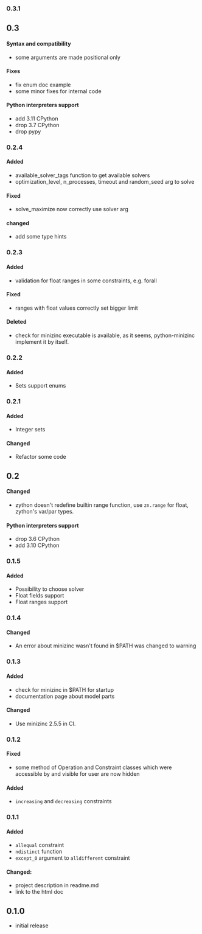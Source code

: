 ### 0.3.1

## 0.3
#### Syntax and compatibility
- some arguments are made positional only
#### Fixes
- fix enum doc example
- some minor fixes for internal code
#### Python interpreters support
- add 3.11 CPython
- drop 3.7 CPython
- drop pypy
 
### 0.2.4
#### Added
- available_solver_tags function to get available solvers
- optimization_level, n_processes, timeout and random_seed arg to solve
#### Fixed
- solve_maximize now correctly use solver arg
#### changed
- add some type hints

### 0.2.3
#### Added
- validation for float ranges in some constraints, e.g. forall
#### Fixed
- ranges with float values correctly set bigger limit
#### Deleted
- check for minizinc executable is available, 
as it seems, python-minizinc implement it by itself. 

### 0.2.2
#### Added
- Sets support enums

### 0.2.1
#### Added
- Integer sets
#### Changed
- Refactor some code

## 0.2
#### Changed
- zython doesn't redefine builtin range function, 
  use ``zn.range`` for float, zython's var/par types.
#### Python interpreters support
- drop 3.6 CPython
- add 3.10 CPython

### 0.1.5
#### Added
- Possibility to choose solver
- Float fields support
- Float ranges support

### 0.1.4
#### Changed
- An error about minizinc wasn't found in $PATH was changed to warning


### 0.1.3
#### Added
- check for minizinc in $PATH for startup
- documentation page about model parts
#### Changed
- Use minizinc 2.5.5 in CI.


### 0.1.2
#### Fixed
- some method of Operation and Constraint classes which were
  accessible by and visible for user are now hidden
#### Added
- ``increasing`` and ``decreasing`` constraints
  
  
### 0.1.1
#### Added
- ``allequal`` constraint
- ``ndistinct`` function
- ``except_0`` argument to ``alldifferent`` constraint

#### Changed:
- project description in readme.md
- link to the html doc

## 0.1.0

- initial release
